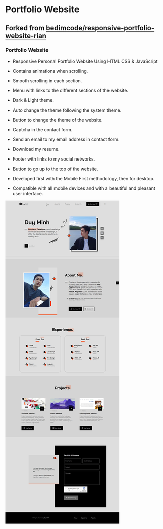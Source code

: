 # Portfolio Website

## Forked from [bedimcode/responsive-portfolio-website-rian](https://github.com/bedimcode/responsive-portfolio-website-rian)

### Portfolio Website

- Responsive Personal Portfolio Website Using HTML CSS & JavaScript
- Contains animations when scrolling.
- Smooth scrolling in each section.
- Menu with links to the different sections of the website.
- Dark & Light theme.
- Auto change the theme following the system theme.
- Button to change the theme of the website.
- Captcha in the contact form.
- Send an email to my email address in contact form.
- Download my resume.
- Footer with links to my social networks.
- Button to go up to the top of the website.

- Developed first with the Mobile First methodology, then for desktop.
- Compatible with all mobile devices and with a beautiful and pleasant user interface.

![preview img](/review-website.jpeg)
